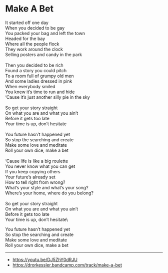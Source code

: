 # Make A Bet

It started off one day\
When you decided to be gay\
You packed your bag and left the town\
Headed for the bay\
Where all the people flock\
They work around the clock\
Selling posters and candy in the park\
\
Then you decided to be rich\
Found a story you could pitch\
To a room full of grumpy old men\
And some ladies dressed in pink\
When everybody smiled\
You knew it’s time to run and hide\
‘Cause it’s just another silly pie in the sky\
\
So get your story straight\
On what you are and what you ain’t\
Before it gets too late\
Your time is up, don’t hesitate\
\
You future hasn’t happened yet\
So stop the searching and create\
Make some love and meditate\
Roll your own dice, make a bet\
\
‘Cause life is like a big roulette\
You never know what you can get\
If you keep copying others\
Your future’s already set\
How to tell right from wrong?\
What’s your style and what’s your song?\
Where’s your home, where do you belong?\
\
So get your story straight\
On what you are and what you ain’t\
Before it gets too late\
Your time is up, don’t hesitate\

You future hasn’t happened yet\
So stop the searching and create\
Make some love and meditate\
Roll your own dice, make a bet

---
- https://youtu.be/DJ5ZhY0dRJU
- https://drorkessler.bandcamp.com/track/make-a-bet
